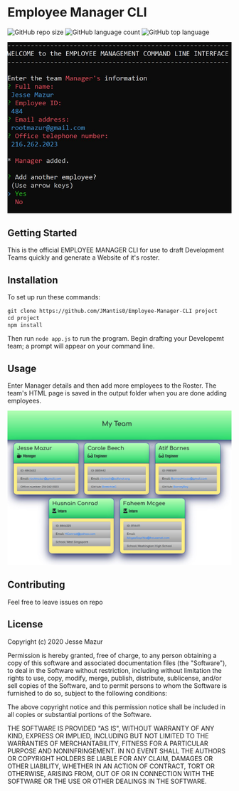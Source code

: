
# Employee Manager CLI
![GitHub repo size](https://img.shields.io/github/repo-size/JMantis0/Employee-Manager-CLI)  ![GitHub language count](https://img.shields.io/github/languages/count/JMantis0/Employee-Manager-CLI)  ![GitHub top language](https://img.shields.io/github/languages/top/JMantis0/Employee-Manager-CLI)  

![screenshot](./Assets/images/cli.JPG)

## Getting Started

This is the official EMPLOYEE MANAGER CLI for use to draft Development Teams quickly and generate a Website of it's roster.

## Installation

To set up run these commands: 

```
git clone https://github.com/JMantis0/Employee-Manager-CLI project
cd project
npm install
```

Then run `node app.js` to run the program.  Begin drafting your Developemt team; a prompt will appear on your command line.

## Usage

Enter Manager details and then add more employees to the Roster.  The team's HTML page is saved in the output folder when you are done adding employees.

![screenshot2](./Assets/images/htmlShot.JPG)


## Contributing

Feel free to leave issues on repo

## License


Copyright (c) 2020 Jesse Mazur

Permission is hereby granted, free of charge, to any person obtaining a copy
of this software and associated documentation files (the "Software"), to deal
in the Software without restriction, including without limitation the rights
to use, copy, modify, merge, publish, distribute, sublicense, and/or sell
copies of the Software, and to permit persons to whom the Software is
furnished to do so, subject to the following conditions:

The above copyright notice and this permission notice shall be included in all
copies or substantial portions of the Software.

THE SOFTWARE IS PROVIDED "AS IS", WITHOUT WARRANTY OF ANY KIND, EXPRESS OR
IMPLIED, INCLUDING BUT NOT LIMITED TO THE WARRANTIES OF MERCHANTABILITY,
FITNESS FOR A PARTICULAR PURPOSE AND NONINFRINGEMENT. IN NO EVENT SHALL THE
AUTHORS OR COPYRIGHT HOLDERS BE LIABLE FOR ANY CLAIM, DAMAGES OR OTHER
LIABILITY, WHETHER IN AN ACTION OF CONTRACT, TORT OR OTHERWISE, ARISING FROM,
OUT OF OR IN CONNECTION WITH THE SOFTWARE OR THE USE OR OTHER DEALINGS IN THE
SOFTWARE.
